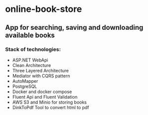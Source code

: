 # online-book-store
## App for searching, saving and downloading available books

### Stack of technologies:

* ASP.NET WebApi
* Clean Architecture
* Three Layered Architecture
* Mediator with CQRS pattern
* AutoMapper
* PostgreSQL
* Docker and docker compose
* Fluent Api and Fluent Validation
* AWS S3 and Minio for storing books
* DinkToPdf Tool to convert html to pdf

